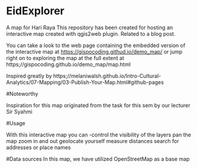 # EidExplorer
A map for Hari Raya 
This repository has been created for hosting an interactive map created with qgis2web plugin. Related to a blog post.

You can take a look to the web page containing the embedded version of the interactive map at https://gispocoding.githud.io/demo_map/ or jump right on to exploring the map at the full extent at https;//gispocoding.github.io/demo_map/map.html

Inspired greatly by https;//melaniwalsh.github.io/Intro-Cultural-Analytics/07-Mapping/03-Publish-Your-Map.html#github-pages

#Noteworthy

Inspiration for this map originated from the task for this sem by our lecturer Sir Syahmi

#Usage

With this interactive map you can
-control the visibility of the layers
pan the map
zoom in and out
geolocate yourself
measure distances
search for addresses or place names

#Data sources
In this map, we have utilized OpenStreetMap as a base map
